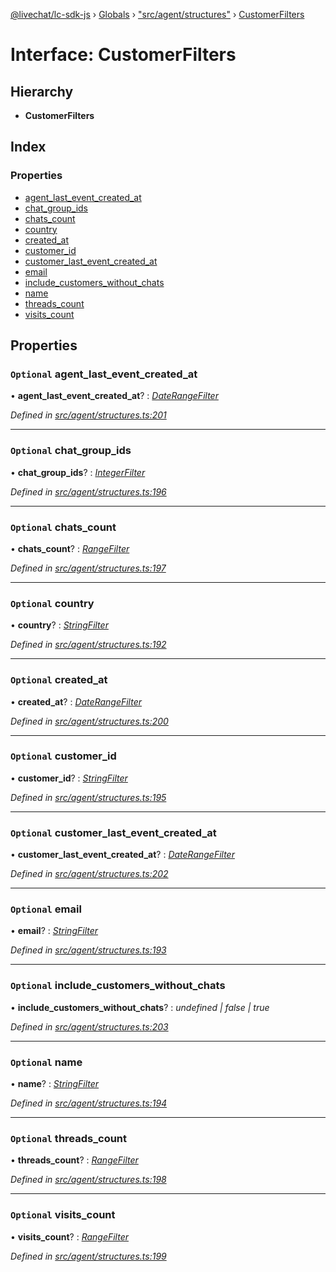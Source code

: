 [@livechat/lc-sdk-js](../README.md) › [Globals](../globals.md) › ["src/agent/structures"](../modules/_src_agent_structures_.md) › [CustomerFilters](_src_agent_structures_.customerfilters.md)

# Interface: CustomerFilters

## Hierarchy

* **CustomerFilters**

## Index

### Properties

* [agent_last_event_created_at](_src_agent_structures_.customerfilters.md#optional-agent_last_event_created_at)
* [chat_group_ids](_src_agent_structures_.customerfilters.md#optional-chat_group_ids)
* [chats_count](_src_agent_structures_.customerfilters.md#optional-chats_count)
* [country](_src_agent_structures_.customerfilters.md#optional-country)
* [created_at](_src_agent_structures_.customerfilters.md#optional-created_at)
* [customer_id](_src_agent_structures_.customerfilters.md#optional-customer_id)
* [customer_last_event_created_at](_src_agent_structures_.customerfilters.md#optional-customer_last_event_created_at)
* [email](_src_agent_structures_.customerfilters.md#optional-email)
* [include_customers_without_chats](_src_agent_structures_.customerfilters.md#optional-include_customers_without_chats)
* [name](_src_agent_structures_.customerfilters.md#optional-name)
* [threads_count](_src_agent_structures_.customerfilters.md#optional-threads_count)
* [visits_count](_src_agent_structures_.customerfilters.md#optional-visits_count)

## Properties

### `Optional` agent_last_event_created_at

• **agent_last_event_created_at**? : *[DateRangeFilter](_src_agent_structures_.daterangefilter.md)*

*Defined in [src/agent/structures.ts:201](https://github.com/livechat/lc-sdk-js/blob/ce4846a/src/agent/structures.ts#L201)*

___

### `Optional` chat_group_ids

• **chat_group_ids**? : *[IntegerFilter](_src_agent_structures_.integerfilter.md)*

*Defined in [src/agent/structures.ts:196](https://github.com/livechat/lc-sdk-js/blob/ce4846a/src/agent/structures.ts#L196)*

___

### `Optional` chats_count

• **chats_count**? : *[RangeFilter](_src_agent_structures_.rangefilter.md)*

*Defined in [src/agent/structures.ts:197](https://github.com/livechat/lc-sdk-js/blob/ce4846a/src/agent/structures.ts#L197)*

___

### `Optional` country

• **country**? : *[StringFilter](_src_agent_structures_.stringfilter.md)*

*Defined in [src/agent/structures.ts:192](https://github.com/livechat/lc-sdk-js/blob/ce4846a/src/agent/structures.ts#L192)*

___

### `Optional` created_at

• **created_at**? : *[DateRangeFilter](_src_agent_structures_.daterangefilter.md)*

*Defined in [src/agent/structures.ts:200](https://github.com/livechat/lc-sdk-js/blob/ce4846a/src/agent/structures.ts#L200)*

___

### `Optional` customer_id

• **customer_id**? : *[StringFilter](_src_agent_structures_.stringfilter.md)*

*Defined in [src/agent/structures.ts:195](https://github.com/livechat/lc-sdk-js/blob/ce4846a/src/agent/structures.ts#L195)*

___

### `Optional` customer_last_event_created_at

• **customer_last_event_created_at**? : *[DateRangeFilter](_src_agent_structures_.daterangefilter.md)*

*Defined in [src/agent/structures.ts:202](https://github.com/livechat/lc-sdk-js/blob/ce4846a/src/agent/structures.ts#L202)*

___

### `Optional` email

• **email**? : *[StringFilter](_src_agent_structures_.stringfilter.md)*

*Defined in [src/agent/structures.ts:193](https://github.com/livechat/lc-sdk-js/blob/ce4846a/src/agent/structures.ts#L193)*

___

### `Optional` include_customers_without_chats

• **include_customers_without_chats**? : *undefined | false | true*

*Defined in [src/agent/structures.ts:203](https://github.com/livechat/lc-sdk-js/blob/ce4846a/src/agent/structures.ts#L203)*

___

### `Optional` name

• **name**? : *[StringFilter](_src_agent_structures_.stringfilter.md)*

*Defined in [src/agent/structures.ts:194](https://github.com/livechat/lc-sdk-js/blob/ce4846a/src/agent/structures.ts#L194)*

___

### `Optional` threads_count

• **threads_count**? : *[RangeFilter](_src_agent_structures_.rangefilter.md)*

*Defined in [src/agent/structures.ts:198](https://github.com/livechat/lc-sdk-js/blob/ce4846a/src/agent/structures.ts#L198)*

___

### `Optional` visits_count

• **visits_count**? : *[RangeFilter](_src_agent_structures_.rangefilter.md)*

*Defined in [src/agent/structures.ts:199](https://github.com/livechat/lc-sdk-js/blob/ce4846a/src/agent/structures.ts#L199)*
